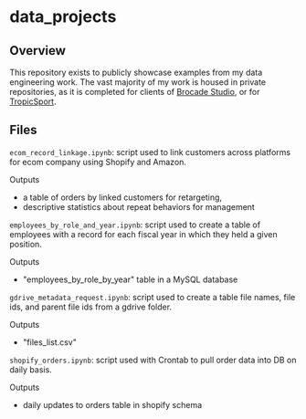 # data_projects

## Overview

This repository exists to publicly showcase examples from my data engineering work. The vast majority of my work is housed in private repositories, as it is completed for clients of [Brocade Studio](https://www.brocade.studio), or for [TropicSport](https://www.tropicsport.com).

## Files

`ecom_record_linkage.ipynb`: script used to link customers across platforms for ecom company using Shopify and Amazon. 

Outputs
-  a table of orders by linked customers for retargeting, 
-  descriptive statistics about repeat behaviors for management

`employees_by_role_and_year.ipynb`: script used to create a table of employees with a record for each fiscal year in which they held a given position.

Outputs
- "employees_by_role_by_year" table in a MySQL database

`gdrive_metadata_request.ipynb`: script used to create a table file names, file ids, and parent file ids from a gdrive folder.

Outputs
- "files_list.csv"

`shopify_orders.ipynb`: script used with Crontab to pull order data into DB on daily basis.

Outputs
- daily updates to orders table in shopify schema
